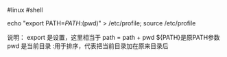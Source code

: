 #linux #shell

echo "export PATH=${PATH}:$(pwd)" > /etc/profile;
source /etc/profile

说明：
export 是设置，这里相当于 path = path + pwd
${PATH}是原PATH参数
pwd 是当前目录
:用于排序，代表把当前目录加在原来目录后